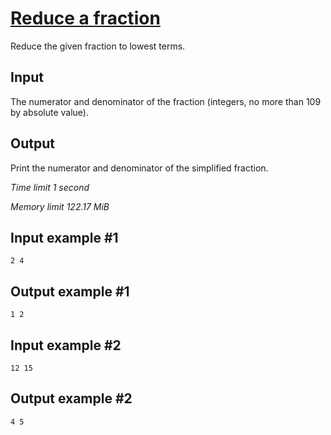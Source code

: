 # [Reduce a fraction](https://www.e-olymp.com/en/contests/9520/problems/83418)

Reduce the given fraction to lowest terms.

## Input

The numerator and denominator of the fraction (integers, no more than 109 by absolute value).

## Output

Print the numerator and denominator of the simplified fraction.

_Time limit 1 second_

_Memory limit 122.17 MiB_

## Input example #1
```
2 4
```

## Output example #1
```
1 2
```

## Input example #2
```
12 15
```

## Output example #2
```
4 5
```
